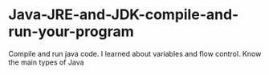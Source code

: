 # Java-JRE-and-JDK-compile-and-run-your-program
Compile and run java code. I learned about variables and flow control. Know the main types of Java
